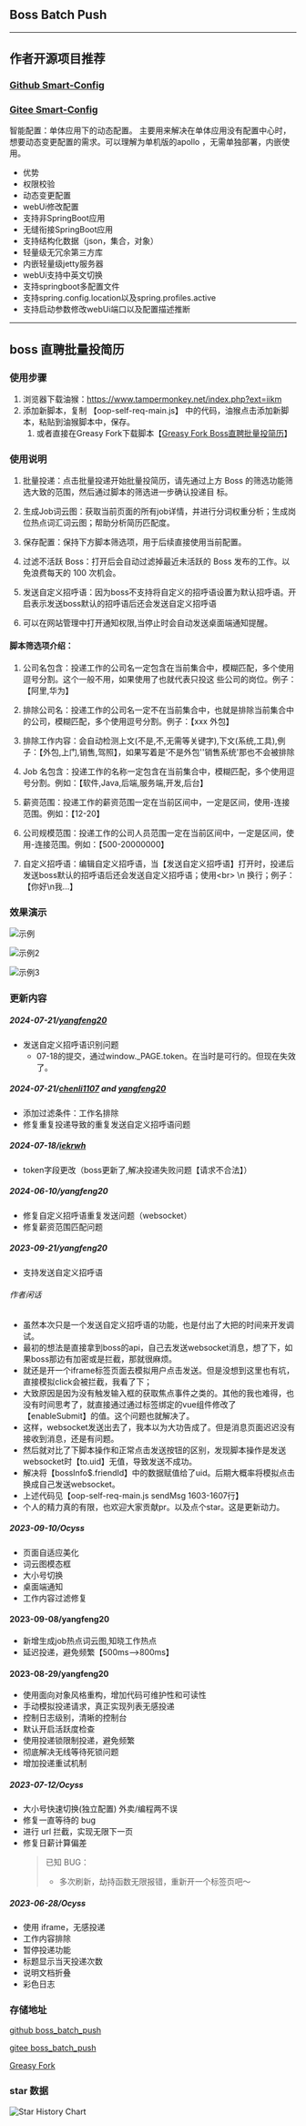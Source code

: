 ## Boss Batch Push

<hr>

## 作者开源项目推荐
 ### [Github Smart-Config](https://github.com/yangfeng20/smart-config)
 ### [Gitee Smart-Config](https://gitee.com/yangfeng20/smart-config)

智能配置：单体应用下的动态配置。 主要用来解决在单体应用没有配置中心时，想要动态变更配置的需求。可以理解为单机版的apollo
，无需单独部署，内嵌使用。

- 优势
- 权限校验
- 动态变更配置
- webUi修改配置
- 支持非SpringBoot应用
- 无缝衔接SpringBoot应用
- 支持结构化数据（json，集合，对象）
- 轻量级无冗余第三方库
- 内嵌轻量级jetty服务器
- webUi支持中英文切换
- 支持springboot多配置文件
- 支持spring.config.location以及spring.profiles.active
- 支持启动参数修改webUi端口以及配置描述推断
<hr>

## boss 直聘批量投简历

### 使用步骤

1. 浏览器下载油猴：https://www.tampermonkey.net/index.php?ext=iikm
2. 添加新脚本，复制 【oop-self-req-main.js】 中的代码，油猴点击添加新脚本，粘贴到油猴脚本中，保存。
   1. 或者直接在Greasy Fork下载脚本【[Greasy Fork Boss直聘批量投简历](https://greasyfork.org/zh-CN/scripts/468125)】

### 使用说明

1. 批量投递：点击批量投递开始批量投简历，请先通过上方 Boss 的筛选功能筛选大致的范围，然后通过脚本的筛选进一步确认投递目 标。

2. 生成Job词云图：获取当前页面的所有job详情，并进行分词权重分析；生成岗位热点词汇词云图；帮助分析简历匹配度。

3. 保存配置：保持下方脚本筛选项，用于后续直接使用当前配置。

4. 过滤不活跃 Boss：打开后会自动过滤掉最近未活跃的 Boss 发布的工作。以免浪费每天的 100 次机会。

5. 发送自定义招呼语：因为boss不支持将自定义的招呼语设置为默认招呼语。开启表示发送boss默认的招呼语后还会发送自定义招呼语

6. 可以在网站管理中打开通知权限,当停止时会自动发送桌面端通知提醒。

#### 脚本筛选项介绍：

1. 公司名包含：投递工作的公司名一定包含在当前集合中，模糊匹配，多个使用逗号分割。这个一般不用，如果使用了也就代表只投这 些公司的岗位。例子：【阿里,华为】

2. 排除公司名：投递工作的公司名一定不在当前集合中，也就是排除当前集合中的公司，模糊匹配，多个使用逗号分割。例子：【xxx 外包】

3. 排除工作内容：会自动检测上文(不是,不,无需等关键字),下文(系统,工具),例子：【外包,上门,销售,驾照】，如果写着是'不是外包''销售系统'那也不会被排除

4. Job 名包含：投递工作的名称一定包含在当前集合中，模糊匹配，多个使用逗号分割。例如：【软件,Java,后端,服务端,开发,后台】

5. 薪资范围：投递工作的薪资范围一定在当前区间中，一定是区间，使用-连接范围。例如：【12-20】

6. 公司规模范围：投递工作的公司人员范围一定在当前区间中，一定是区间，使用-连接范围。例如：【500-20000000】

7. 自定义招呼语：编辑自定义招呼语，当【发送自定义招呼语】打开时，投递后发送boss默认的招呼语后还会发送自定义招呼语；使用&lt;br&gt; \n 换行；例子：【你好\n我...】

### 效果演示

![示例](/image/img.png)

![示例2](/image/img2.png)

![示例3](/image/img3.png)

### 更新内容

##### 2024-07-21/[yangfeng20](https://github.com/yangfeng20)
- 发送自定义招呼语识别问题
  - 07-18的提交，通过window._PAGE.token。在当时是可行的。但现在失效了。

##### 2024-07-21/[chenli1107](https://github.com/chenli1107) and [yangfeng20](https://github.com/yangfeng20)
- 添加过滤条件：工作名排除
- 修复重复投递导致的重复发送自定义招呼语问题

##### 2024-07-18/[iekrwh](https://github.com/Iekrwh)
- token字段更改（boss更新了,解决投递失败问题【请求不合法】）

##### 2024-06-10/yangfeng20

- 修复自定义招呼语重复发送问题（websocket）
- 修复薪资范围匹配问题

##### 2023-09-21/yangfeng20

- 支持发送自定义招呼语

###### 作者闲话
- 虽然本次只是一个发送自定义招呼语的功能，也是付出了大把的时间来开发调试。
- 最初的想法是直接拿到boss的api，自己去发送websocket消息，想了下，如果boss那边有加密或是拦截，那就很麻烦。
- 就还是开一个iframe标签页面去模拟用户点击发送。但是没想到这里也有坑，直接模拟click会被拦截，我看了下；
- 大致原因是因为没有触发输入框的获取焦点事件之类的。其他的我也难得，也没有时间思考了，就直接通过通过标签绑定的vue组件修改了【enableSubmit】的值。这个问题也就解决了。
- 这样，websocket发送出去了，我本以为大功告成了。但是消息页面迟迟没有接收到消息，还是有问题。
- 然后就对比了下脚本操作和正常点击发送按钮的区别，发现脚本操作是发送websocket时【to.uid】无值，导致发送不成功。
- 解决将【bossInfo$.friendId】中的数据赋值给了uid。后期大概率将模拟点击换成自己发送websocket。
- 上述代码见【oop-self-req-main.js sendMsg 1603-1607行】
- 个人的精力真的有限，也欢迎大家贡献pr。以及点个star。这是更新动力。

##### 2023-09-10/Ocyss

- 页面自适应美化
- 词云图模态框
- 大小号切换
- 桌面端通知
- 工作内容过滤修复

#### 2023-09-08/yangfeng20

- 新增生成job热点词云图,知晓工作热点
- 延迟投递，避免频繁【500ms-->800ms】

#### 2023-08-29/yangfeng20

- 使用面向对象风格重构，增加代码可维护性和可读性
- 手动模拟投递请求，真正实现列表无感投递
- 控制日志级别，清晰的控制台
- 默认开启活跃度检查
- 使用投递锁限制投递，避免频繁
- 彻底解决无线等待死锁问题
- 增加投递重试机制

##### 2023-07-12/Ocyss

- 大小号快速切换(独立配置) 外卖/编程两不误
- 修复一直等待的 bug
- 进行 url 拦截，实现无限下一页
- 修复日薪计算偏差
  > 已知 BUG：
  >
  > - 多次刷新，劫持函数无限报错，重新开一个标签页吧～

##### 2023-06-28/Ocyss

- 使用 iframe，无感投递
- 工作内容排除
- 暂停投递功能
- 标题显示当天投递次数
- 说明文档折叠
- 彩色日志

### 存储地址

[github boss_batch_push](https://github.com/yangfeng20/boss_batch_push)
<br>

[gitee boss_batch_push](https://gitee.com/yangfeng20/boss_batch_push)
<br>

[Greasy Fork](https://greasyfork.org/zh-CN/scripts/468125-boss-batch-push-boss%E7%9B%B4%E8%81%98%E6%89%B9%E9%87%8F%E6%8A%95%E7%AE%80%E5%8E%86)



### star 数据

<picture>
  <source media="(prefers-color-scheme: dark)" srcset="https://api.star-history.com/svg?repos=yangfeng20/boss_batch_push&type=Date&theme=dark" />
  <source media="(prefers-color-scheme: light)" srcset="https://api.star-history.com/svg?repos=yangfeng20/boss_batch_push&type=Date" />
  <img alt="Star History Chart" src="https://api.star-history.com/svg?repos=yangfeng20/boss_batch_push&type=Date" />
</picture>